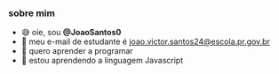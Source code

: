 ### sobre mim
- 😅 oie, sou **@JoaoSantos0**
- :moyai: meu e-mail de estudante é joao.victor.santos24@escola.pr.gov.br
- 👀 quero aprender a programar
- 👾 estou aprendendo a linguagem Javascript
<!---
JoaoSantos0/JoaoSantos0 is a ✨ special ✨ repository because its `README.md` (this file) appears on your GitHub profile.
You can click the Preview link to take a look at your changes.
--->
